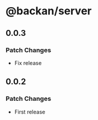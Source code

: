 # @backan/server

## 0.0.3

### Patch Changes

- Fix release

## 0.0.2

### Patch Changes

- First release
